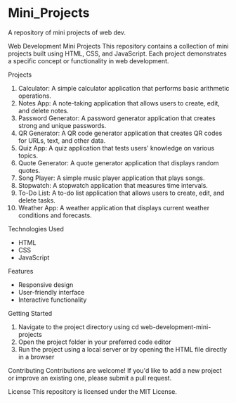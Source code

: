 # Mini_Projects
A repository of mini projects of web dev.


Web Development Mini Projects
This repository contains a collection of mini projects built using HTML, CSS, and JavaScript. Each project demonstrates a specific concept or functionality in web development.

Projects
1. Calculator: A simple calculator application that performs basic arithmetic operations.
2. Notes App: A note-taking application that allows users to create, edit, and delete notes.
3. Password Generator: A password generator application that creates strong and unique passwords.
4. QR Generator: A QR code generator application that creates QR codes for URLs, text, and other data.
5. Quiz App: A quiz application that tests users' knowledge on various topics.
6. Quote Generator: A quote generator application that displays random quotes.
7. Song Player: A simple music player application that plays songs.
8. Stopwatch: A stopwatch application that measures time intervals.
9. To-Do List: A to-do list application that allows users to create, edit, and delete tasks.
10. Weather App: A weather application that displays current weather conditions and forecasts.

Technologies Used
- HTML
- CSS
- JavaScript

Features
- Responsive design
- User-friendly interface
- Interactive functionality

Getting Started
1. Navigate to the project directory using cd web-development-mini-projects
2. Open the project folder in your preferred code editor
3. Run the project using a local server or by opening the HTML file directly in a browser

Contributing
Contributions are welcome! If you'd like to add a new project or improve an existing one, please submit a pull request.

License
This repository is licensed under the MIT License.
